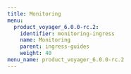 ```yaml
---
title: Monitoring
menu:
  product_voyager_6.0.0-rc.2:
    identifier: monitoring-ingress
    name: Monitoring
    parent: ingress-guides
    weight: 40
menu_name: product_voyager_6.0.0-rc.2
---
```


